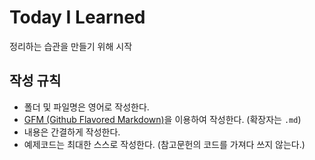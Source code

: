 # Today I Learned
정리하는 습관을 만들기 위해 시작

## 작성 규칙
- 폴더 및 파일명은 영어로 작성한다.
- [GFM (Github Flavored Markdown)](https://help.github.com/articles/github-flavored-markdown/)을 이용하여 작성한다. (확장자는 `.md`)
- 내용은 간결하게 작성한다.
- 예제코드는 최대한 스스로 작성한다. (참고문헌의 코드를 가져다 쓰지 않는다.)